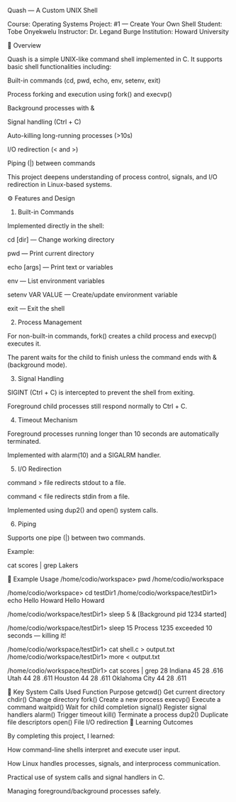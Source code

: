 Quash — A Custom UNIX Shell

Course: Operating Systems
Project: #1 — Create Your Own Shell
Student: Tobe Onyekwelu
Instructor: Dr. Legand Burge
Institution: Howard University

🧠 Overview

Quash is a simple UNIX-like command shell implemented in C.
It supports basic shell functionalities including:

Built-in commands (cd, pwd, echo, env, setenv, exit)

Process forking and execution using fork() and execvp()

Background processes with &

Signal handling (Ctrl + C)

Auto-killing long-running processes (>10s)

I/O redirection (< and >)

Piping (|) between commands

This project deepens understanding of process control, signals, and I/O redirection in Linux-based systems.

⚙️ Features and Design
1. Built-in Commands

Implemented directly in the shell:

cd [dir] — Change working directory

pwd — Print current directory

echo [args] — Print text or variables

env — List environment variables

setenv VAR VALUE — Create/update environment variable

exit — Exit the shell

2. Process Management

For non-built-in commands, fork() creates a child process and execvp() executes it.

The parent waits for the child to finish unless the command ends with & (background mode).

3. Signal Handling

SIGINT (Ctrl + C) is intercepted to prevent the shell from exiting.

Foreground child processes still respond normally to Ctrl + C.

4. Timeout Mechanism

Foreground processes running longer than 10 seconds are automatically terminated.

Implemented with alarm(10) and a SIGALRM handler.

5. I/O Redirection

command > file redirects stdout to a file.

command < file redirects stdin from a file.

Implemented using dup2() and open() system calls.

6. Piping

Supports one pipe (|) between two commands.

Example:

cat scores | grep Lakers

🧪 Example Usage
/home/codio/workspace> pwd
/home/codio/workspace

/home/codio/workspace> cd testDir1
/home/codio/workspace/testDir1> echo Hello Howard
Hello Howard

/home/codio/workspace/testDir1> sleep 5 &
[Background pid 1234 started]

/home/codio/workspace/testDir1> sleep 15
Process 1235 exceeded 10 seconds — killing it!

/home/codio/workspace/testDir1> cat shell.c > output.txt
/home/codio/workspace/testDir1> more < output.txt

/home/codio/workspace/testDir1> cat scores | grep 28
Indiana 45 28 .616
Utah 44 28 .611
Houston 44 28 .611
Oklahoma City 44 28 .611

🧩 Key System Calls Used
Function	Purpose
getcwd()	Get current directory
chdir()	Change directory
fork()	Create a new process
execvp()	Execute a command
waitpid()	Wait for child completion
signal()	Register signal handlers
alarm()	Trigger timeout
kill()	Terminate a process
dup2()	Duplicate file descriptors
open()	File I/O redirection
🧠 Learning Outcomes

By completing this project, I learned:

How command-line shells interpret and execute user input.

How Linux handles processes, signals, and interprocess communication.

Practical use of system calls and signal handlers in C.

Managing foreground/background processes safely.
